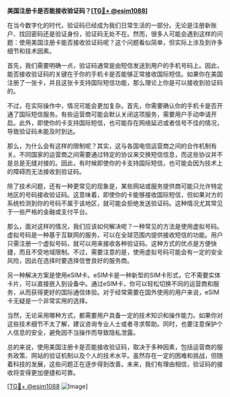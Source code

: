 **美国注册卡是否能接收验证码？[[TG💪+ @esim1088](https://t.me/s/esim1088)]**

在当今数字化的时代，验证码已经成为我们日常生活的一部分。无论是注册新账户、找回密码还是验证身份，验证码无处不在。然而，很多人可能会遇到这样的问题：使用美国注册卡能否接收验证码呢？这个问题看似简单，但实际上涉及到许多细节和技术因素。

首先，我们需要明确一点，验证码通常是由短信发送到用户的手机号码上。因此，能否接收验证码的关键在于你的手机卡是否能够正常接收国际短信。如果你在美国注册了一张卡，并且这张卡支持国际短信功能，那么理论上你是可以接收到验证码的。

不过，在实际操作中，情况可能会更加复杂。首先，你需要确认你的手机卡是否开通了国际短信服务。有些运营商可能会默认关闭这项服务，需要用户手动申请开启。此外，即使你的卡支持国际短信，也可能存在网络延迟或者信号不佳的情况，导致验证码未能及时到达。

那么，为什么会有这样的限制呢？其实，这与各国电信运营商之间的合作机制有关。不同国家的运营商之间需要通过特定的协议来交换短信信息，而这些协议并不是总是无缝对接的。因此，有时候即使你的卡支持国际短信，也可能会因为技术上的障碍而无法接收到验证码。

除了技术问题，还有一种更常见的现象是，某些网站或服务提供商可能只允许特定地区的号码接收验证码。这意味着，即使你的卡能够接收国际短信，但如果对方的系统检测到你的号码不属于该地区，就可能会拒绝发送验证码。这种情况尤其常见于一些严格的金融或支付平台。

那么，面对这样的情况，我们应该如何解决呢？一种常见的方法是使用虚拟号码。虚拟号码是一种基于互联网的服务，可以在全球范围内提供接收短信的功能。用户只需注册一个虚拟号码，就可以用来接收各种验证码。这种方式的优点是方便快捷，而且不受地域限制。不过，需要注意的是，使用虚拟号码可能会有一定的安全风险，因此在选择时要选择信誉良好的服务商。

另一种解决方案是使用eSIM卡。eSIM卡是一种新型的SIM卡形式，它不需要实体卡片，可以直接嵌入到设备中。通过eSIM卡，你可以轻松切换不同的运营商和服务，从而获得更好的国际通信体验。对于经常需要在国外使用的用户来说，eSIM卡无疑是一个非常实用的选择。

当然，无论采用哪种方式，都需要用户具备一定的技术知识和操作能力。如果你对这些技术细节不太了解，建议咨询专业人士或者寻求帮助。同时，也要注意保护个人信息的安全，避免因不当操作而导致隐私泄露。

总的来说，使用美国注册卡是否能接收验证码，取决于多种因素，包括运营商的服务政策、网站的验证机制以及个人的技术水平。虽然存在一定的困难和挑战，但随着科技的发展，这些问题正在逐步得到改善。未来，我们有理由相信，验证码的接收将变得更加便捷和可靠。

[[TG💪+ @esim1088](https://t.me/s/esim1088) ![Image](https://i.postimg.cc/4NQfJmqS/Snipaste-2025-05-13-00-14-12.png)]